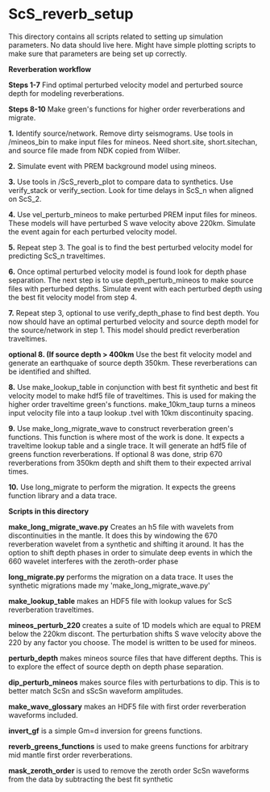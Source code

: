 # ScS_reverb_setup

This directory contains all scripts related to setting up simulation parameters.
No data should live here. Might have simple plotting scripts to make sure that
parameters are being set up correctly.

**Reverberation workflow**

**Steps 1-7**
Find optimal perturbed velocity model and perturbed source depth for modeling
reverberations.

**Steps 8-10**
Make green's functions for higher order reverberations and migrate.

**1.**
Identify source/network. Remove dirty seismograms. Use tools in /mineos\_bin to
make input files for mineos. Need short.site, short.sitechan, and source file
made from NDK copied from Wilber.

**2.**
Simulate event with PREM background model using mineos.

**3.**
Use tools in /ScS\_reverb\_plot to compare data to synthetics. Use verify\_stack or
verify\_section. Look for time delays in ScS\_n when aligned on ScS\_2.

**4.**
Use vel\_perturb\_mineos to make perturbed PREM input files for mineos. These
models will have perturbed S wave velocity above 220km. Simulate the event again
for each perturbed velocity model.

**5.**
Repeat step 3. The goal is to find the best perturbed velocity model for predicting
ScS\_n traveltimes.

**6.**
Once optimal perturbed velocity model is found look for depth phase separation.
The next step is to use depth\_perturb\_mineos to make source files with 
perturbed depths. Simulate event with each perturbed depth using the best fit
velocity model from step 4.

**7.**
Repeat step 3, optional to use verify\_depth\_phase to find best depth. 
You now should have an optimal perturbed velocity and source depth model for the
source/network in step 1. This model should predict reverberation traveltimes.

**optional 8. (If source depth > 400km**
Use the best fit velocity model and generate an earthquake of source depth 350km.
These reverberations can be identified and shifted.

**8.**
Use make\_lookup\_table in conjunction with best fit synthetic and best fit 
velocity model to make hdf5 file of traveltimes. This is used for making the 
higher order traveltime green's functions. make\_10km\_taup turns a mineos
input velocity file into a taup lookup .tvel with 10km discontinuity spacing.

**9.**
Use make\_long\_migrate\_wave to construct reverberation green's functions. This
function is where most of the work is done. It expects a traveltime lookup table
and a single trace. It will generate an hdf5 file of greens function reverberations.
If optional 8 was done, strip 670 reverberations from 350km depth and shift them
to their expected arrival times.

**10.**
Use long\_migrate to perform the migration. It expects the greens function
library and a data trace. 



**Scripts in this directory**

**make\_long\_migrate\_wave.py** Creates an h5 file with wavelets from 
discontinuities in the mantle. It does this by windowing the 670 reverberation
wavelet from a synthetic and shifting it around. It has the option to shift
depth phases in order to simulate deep events in which the 660 wavelet 
interferes with the zeroth-order phase

**long_migrate.py** performs the migration on a data trace. It uses the synthetic
migrations made my 'make\_long\_migrate\_wave.py'

**make\_lookup\_table** makes an HDF5 file with lookup values for ScS reverberation
traveltimes.

**mineos\_perturb\_220** creates a suite of 1D models which are equal to PREM below
the 220km discont. The perturbation shifts S wave velocity above the 220 by any 
factor you choose. The model is written to be used for mineos.

**perturb\_depth** makes mineos source files that have different depths. This
is to explore the effect of source depth on depth phase separation.

**dip\_perturb\_mineos** makes source files with perturbations to dip. This is to 
better match ScSn and sScSn waveform amplitudes.

**make\_wave\_glossary** makes an HDF5 file with first order reverberation waveforms
included.

**invert\_gf** is a simple Gm=d inversion for greens functions.

**reverb\_greens\_functions** is used to make greens functions for arbitrary
mid mantle first order reverberations.

**mask\_zeroth\_order** is used to remove the zeroth order ScSn waveforms
from the data by subtracting the best fit synthetic
